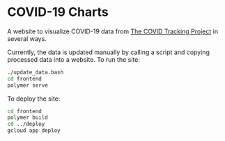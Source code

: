 # COVID-19 Charts
A website to visualize COVID-19 data from [The COVID Tracking Project](https://covidtracking.com/) in several ways.

Currently, the data is updated manually by calling a script and copying processed data into a website. To run the site:
```bash
./update_data.bash
cd frontend
polymer serve
```

To deploy the site:
```bash
cd frontend
polymer build
cd ../deploy
gcloud app deploy
```
